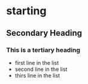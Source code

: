 # starting
## Secondary Heading
### This is a tertiary heading
* first line in the list
* second line in the list
* thirs line in the list
